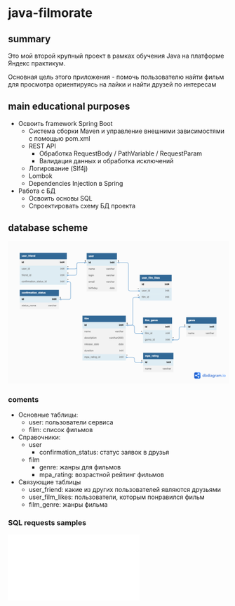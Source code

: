# java-filmorate
## summary
Это мой второй крупный проект в рамках обучения Java на платформе Яндекс практикум. 

Основная цель этого приложения - помочь пользователю найти фильм 
для просмотра ориентируясь на лайки и найти друзей по интересам

## main educational purposes
- Освоить framework Spring Boot
  - Система сборки Maven и управление внешними зависимостями с помощью pom.xml
  - REST API
    - Обработка RequestBody / PathVariable / RequestParam
    - Валидация данных и обработка исключений
  - Логирование (Slf4j)
  - Lombok
  - Dependencies Injection в Spring
- Работа с БД
  - Освоить основы SQL
  - Спроектировать схему БД проекта


## database scheme
![](filmorate-database-scheme.png)
### coments
- Основные таблицы:
  - user: пользователи сервиса
  - film: список фильмов
- Справочники:
  - user
    - confirmation_status: статус заявок в друзья
  - film
    - genre: жанры для фильмов
    - mpa_rating: возрастной рейтинг фильмов
- Связующие таблицы
  - user_friend: какие из других пользователей являются друзьями
  - user_film_likes: пользователи, которым понравился фильм
  - film_genre: жанры фильма

### SQL requests samples
![](SQL_samles.sql)